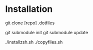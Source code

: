 # Installation

git clone [repo] .dotfiles

git submodule init
git submodule update

./installzsh.sh
./copyfiles.sh
